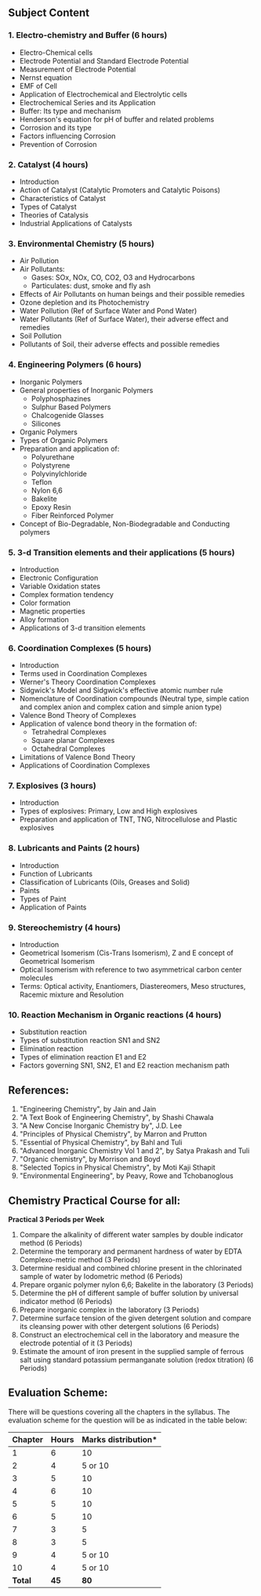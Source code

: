 ## **Subject Content**

### **1. Electro-chemistry and Buffer (6 hours)**

* Electro-Chemical cells
* Electrode Potential and Standard Electrode Potential
* Measurement of Electrode Potential
* Nernst equation
* EMF of Cell
* Application of Electrochemical and Electrolytic cells
* Electrochemical Series and its Application
* Buffer: Its type and mechanism
* Henderson's equation for pH of buffer and related problems
* Corrosion and its type
* Factors influencing Corrosion
* Prevention of Corrosion

### **2. Catalyst (4 hours)**

* Introduction
* Action of Catalyst (Catalytic Promoters and Catalytic Poisons)
* Characteristics of Catalyst
* Types of Catalyst
* Theories of Catalysis
* Industrial Applications of Catalysts

### **3. Environmental Chemistry (5 hours)**

* Air Pollution
* Air Pollutants:
    * Gases: SOx, NOx, CO, CO2, O3 and Hydrocarbons
    * Particulates: dust, smoke and fly ash
* Effects of Air Pollutants on human beings and their possible remedies
* Ozone depletion and its Photochemistry
* Water Pollution (Ref of Surface Water and Pond Water)
* Water Pollutants (Ref of Surface Water), their adverse effect and remedies
* Soil Pollution
* Pollutants of Soil, their adverse effects and possible remedies

### **4. Engineering Polymers (6 hours)**

* Inorganic Polymers
* General properties of Inorganic Polymers
    * Polyphosphazines
    * Sulphur Based Polymers
    * Chalcogenide Glasses
    * Silicones
* Organic Polymers
* Types of Organic Polymers
* Preparation and application of:
    * Polyurethane
    * Polystyrene
    * Polyvinylchloride
    * Teflon
    * Nylon 6,6
    * Bakelite
    * Epoxy Resin
    * Fiber Reinforced Polymer
* Concept of Bio-Degradable, Non-Biodegradable and Conducting polymers

### **5. 3-d Transition elements and their applications (5 hours)**

* Introduction
* Electronic Configuration
* Variable Oxidation states
* Complex formation tendency
* Color formation
* Magnetic properties
* Alloy formation
* Applications of 3-d transition elements

### **6. Coordination Complexes (5 hours)**

* Introduction
* Terms used in Coordination Complexes
* Werner's Theory Coordination Complexes
* Sidgwick's Model and Sidgwick's effective atomic number rule
* Nomenclature of Coordination compounds (Neutral type, simple cation and complex anion and complex cation and simple anion type)
* Valence Bond Theory of Complexes
* Application of valence bond theory in the formation of:
    * Tetrahedral Complexes
    * Square planar Complexes
    * Octahedral Complexes
* Limitations of Valence Bond Theory
* Applications of Coordination Complexes

### **7. Explosives (3 hours)**

* Introduction
* Types of explosives: Primary, Low and High explosives
* Preparation and application of TNT, TNG, Nitrocellulose and Plastic explosives

### **8. Lubricants and Paints (2 hours)**

* Introduction
* Function of Lubricants
* Classification of Lubricants (Oils, Greases and Solid)
* Paints
* Types of Paint
* Application of Paints

### **9. Stereochemistry (4 hours)**

* Introduction
* Geometrical Isomerism (Cis-Trans Isomerism), Z and E concept of Geometrical Isomerism
* Optical Isomerism with reference to two asymmetrical carbon center molecules
* Terms: Optical activity, Enantiomers, Diastereomers, Meso structures, Racemic mixture and Resolution

### **10. Reaction Mechanism in Organic reactions (4 hours)**

* Substitution reaction
* Types of substitution reaction SN1 and SN2
* Elimination reaction
* Types of elimination reaction E1 and E2
* Factors governing SN1, SN2, E1 and E2 reaction mechanism path

## **References:**

1. "Engineering Chemistry", by Jain and Jain
2. "A Text Book of Engineering Chemistry", by Shashi Chawala
3. "A New Concise Inorganic Chemistry by", J.D. Lee
4. "Principles of Physical Chemistry", by Marron and Prutton
5. "Essential of Physical Chemistry", by Bahl and Tuli
6. "Advanced Inorganic Chemistry Vol 1 and 2", by Satya Prakash and Tuli
7. "Organic chemistry", by Morrison and Boyd
8. "Selected Topics in Physical Chemistry", by Moti Kaji Sthapit
9. "Environmental Engineering", by Peavy, Rowe and Tchobanoglous

## **Chemistry Practical Course for all:**

**Practical 3 Periods per Week**

1. Compare the alkalinity of different water samples by double indicator method (6 Periods)
2. Determine the temporary and permanent hardness of water by EDTA Complexo-metric method (3 Periods)
3. Determine residual and combined chlorine present in the chlorinated sample of water by Iodometric method (6 Periods)
4. Prepare organic polymer nylon 6,6; Bakelite in the laboratory (3 Periods)
5. Determine the pH of different sample of buffer solution by universal indicator method (6 Periods)
6. Prepare inorganic complex in the laboratory (3 Periods)
7. Determine surface tension of the given detergent solution and compare its cleansing power with other detergent solutions (6 Periods)
8. Construct an electrochemical cell in the laboratory and measure the electrode potential of it (3 Periods)
9. Estimate the amount of iron present in the supplied sample of ferrous salt using standard potassium permanganate solution (redox titration) (6 Periods)

## **Evaluation Scheme:**

There will be questions covering all the chapters in the syllabus. The evaluation scheme for the question will be as indicated in the table below:

| Chapter   | Hours  | Marks distribution* |
| --------- | ------ | ------------------- |
| 1         | 6      | 10                  |
| 2         | 4      | 5 or 10             |
| 3         | 5      | 10                  |
| 4         | 6      | 10                  |
| 5         | 5      | 10                  |
| 6         | 5      | 10                  |
| 7         | 3      | 5                   |
| 8         | 3      | 5                   |
| 9         | 4      | 5 or 10             |
| 10        | 4      | 5 or 10             |
| **Total** | **45** | **80**              |


